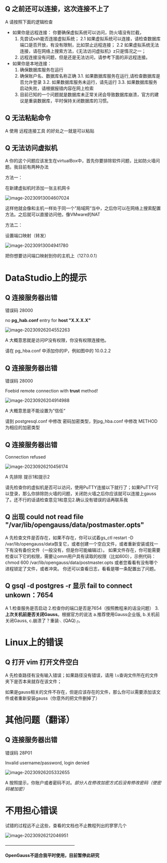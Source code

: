 ## Q 之前还可以连接，这次连接不上了

A 请按照下面的逻辑检查
- 如果你是远程连接：
  你要确保虚拟系统可以访问，防火墙没有拦截，
  1. 先尝试ssh能否连接虚拟系统；
  2.1 如果虚拟系统可以连接，请检查数据库端口是否开放，有没有限制，比如禁止远程连接；
  2.2 如果虚拟系统无法连接，请在网络上搜索方法，《无法访问虚拟机》z只是情况之一；
  3. 远程连接没有问题，但是还是无法访问，请参考下面的非远程连接。
- 如果你是本地连接：
  1. 确保数据库服务在运行
  2. 确保账户名、数据库名称正确
  3.1. 如果数据库服务在运行,请检查数据库是否允许登录
  3.2. 如果数据库服务未运行，请先运行
  3.3. 如果数据库服务启动失败，请根据报错内容在网上检索
  4. 目前已知的一个问题就是数据库未正常关闭会导致数据库崩溃，官方的建议是重装数据库，平时保持关闭数据库的习惯。


## Q 无法粘贴命令

A 使用 远程连接工具 的好处之一就是可以粘贴



## Q 无法访问虚拟机

A 你的这个问题应该发生在virtualBox中，首先你要排除软件问题，比如防火墙问题。我目前有两种办法

方法一：

在新建虚拟机时添加一张主机网卡

![image-20230913004607024](./assets/image-20230913004607024.png)

这样他就会像和主机一样处于同一个”局域网“当中，之后你可以在网络上搜索配置方法。之后就可以直接访问他，像VMware的NAT

方法二：

设置端口映射（转发）

![image-20230913004941780](./assets/image-20230913004941780.png)

把你想要访问端口映射到你的主机上（127.0.0.1）

# DataStudio上的提示

## Q 连接服务器出错

错误码 28000

no **pg_hab.conf** entry for **host "X.X.X.X"**

![image-20230926204552263](./assets/image-20230926204552263.png)

A 大概意思就是访问IP没有权限，你没有权限连接他。

请在 pg_hba.conf 中添加你的IP，例如图中的 10.0.2.2

## Q 连接服务器出错

错误码 28000

Foebid remote connection with **trust** method!

![image-20230926204914988](./assets/image-20230926204914988.png)

A 大概意思是不能设置为”信任“

请到 postgresql.conf 中修改 密码加密类型，到pg_hba.conf 中修改 METHOD 为相应的加密类型

## Q 连接服务器出错

Connection refused

![image-20230926210456174](./assets/image-20230926210456174.png)

A 先排除  提示1和提示2

请先检查你的虚拟机是否可以访问，使用PuTTY连接以下就行了；如果PuTTY可以登录，那么你排除防火墙的问题，关闭防火墙之后你应该就可以连接上gauss了。还不行的话请检查意见1和意见2.确认没有错误的话再联系我


## Q 出现 could not read file "/var/lib/opengauss/data/postmaster.opts"

A 先检查文件是否存在，如果不存在，你可以试着gs_ctl restart -D /var/lib/opengauss/data恢复它，或者创建一个空白文件，或者重新安装或找一下有没有备份文件（一般没有，但是你可能编辑过）。
如果文件存在，你可能需要检查以下它的权限，需要让omm用户具有读取的权限（比如600），示例代码：
chmod 600 /var/lib/opengauss/data/postmaster.opts
或者您看看有没有哪个进程锁定了文件，或者冲突。
你还可以查看日志，看看是哪一条配置出了问题。


## Q gsql -d postgres -r 显示 fail to connect unkown：7654

A 1.检查服务是否启动
2.检查你的端口是否是7654（按照教程来的话没问题）
3.**上次关机前是否关闭Gauss**。根据官方的说法 a.推荐使用Gauss企业版, b.关机前关闭Gauss, c.崩溃了？重装╮(QAQ)╭。


# Linux上的错误

## Q 打开 vim 打开文件空白

A 先检查路径有没有输入错误；如果路径没有错误，请用 ```ls```查询文件所在的文件夹下是否本来就存在该文件；

如果是gauss相关的文件不存在，但是应该存在的文件，那么你可以需要添加该文件或者重新安装gauss（你意外的把文件删掉了）







# 其他问题（翻译）

## Q 连接服务器出错

错误码 28P01

Invalid username/password, login denied

![image-20230926205332655](./assets/image-20230926205332655.png)

A 按照提示，你账户或者密码不对。*部分人在修改加密方式后没有修改密码（使密码被加密）*





# 不用担心错误

试错的过程远不止这些，查看的文档也不止教程列出的寥寥几个

![image-20230926212046951](./assets/image-20230926212046951.png)





————————————————

**OpenGauss不适合我平时使用，目前暂停此研究**
